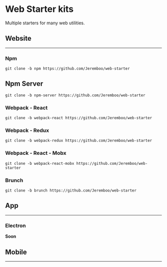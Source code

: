 # Web Starter kits

Multiple starters for many web utilities.

## Website
---

### Npm
`git clone -b npm https://github.com/Jeremboo/web-starter`

## Npm Server
`git clone -b npm-server https://github.com/Jeremboo/web-starter`

### Webpack - React
`git clone -b webpack-react https://github.com/Jeremboo/web-starter`

### Webpack - Redux
`git clone -b webpack-redux https://github.com/Jeremboo/web-starter`

### Webpack - React - Mobx
`git clone -b webpack-react-mobx https://github.com/Jeremboo/web-starter`

### Brunch
`git clone -b brunch https://github.com/Jeremboo/web-starter`


## App
---

### Electron
**Soon**


## Mobile
---
